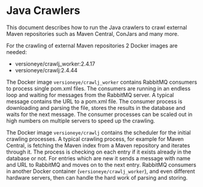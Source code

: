# Java Crawlers

This document describes how to run the Java crawlers to crawl external Maven repositories such as Maven Central, ConJars and many more. 

For the crawling of external Maven repositories 2 Docker images are needed: 

 - versioneye/crawlj_worker:2.4.17
 - versioneye/crawlj:2.4.44

The Docker image `versioneye/crawlj_worker` contains RabbitMQ consumers to process single pom.xml files. The consumers are running in an endless loop and waiting for messages from the RabbitMQ server. A typical message contains the URL to a pom.xml file. The consumer process is downloading and parsing the file, stores the results in the database and waits for the next message. The consumer processes can be scaled out in high numbers on multiple servers to speed up the crawling. 

The Docker image `versioneye/crawlj` contains the scheduler for the initial crawling processes. A typical crawling process, for example for Maven Central, is fetching the Maven index from a Maven repository and iterates through it. The process is checking on each entry if it exists already in the database or not. For entries which are new it sends a message with name and URL to RabbitMQ and moves on to the next entry. RabbitMQ consumers in another Docker container (`versioneye/crawlj_worker`), and even different hardware servers, then can handle the hard work of parsing and storing. 

